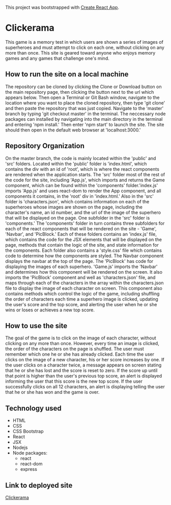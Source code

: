 This project was bootstrapped with [Create React App](https://github.com/facebook/create-react-app).

# Clickerama

This game is a memory test in which users are shown a series of images of superheroes and must attempt to click on each one, without clicking on any more than once. This site is geared toward anyone who enjoys memory games and any games that challenge one's mind.

## How to run the site on a local machine
The repository can be cloned by clicking the Clone or Download button on the main repository page, then clicking the button next to the url which appears below. Then open a Terminal or Git Bash window, navigate to the location where you want to place the cloned repository, then type 'git clone' and then paste the repository that was just copied. Navigate to the 'master' branch by typing 'git checkout master' in the terminal. The neccessary node packages can installed by navigating into the main directory in the terminal and entering 'npm install.' Then enter 'npm start' to launch the site. The site should then open in the default web browser at 'localhost:3000.'

## Repository Organization
On the master branch, the code is mainly located within the 'public' and 'src' folders. Located within the 'public' folder is 'index.html', which contains the div with an id of 'root', which is where the react components are rendered when the application starts. The 'src' folder most of the rest of the code for the site, including 'App.js', which imports and returns the Game component, which can be found within the 'components' folder.'index.js' imports 'App.js' and uses react-dom to render the App component, and all components it contains, in the 'root' div in 'index.html.' Also in the 'src' folder is 'characters.json', which contains information on each of the superheroes whose images are shown on the page, including the character's name, an id number, and the url of the image of the superhero that will be displayed on the page.
One subfolder in the 'src' folder is 'components.' The 'components' folder in turn contains three subfolders for each of the react components that will be rendered on the site - 'Game', 'Navbar', and 'PicBlock.' Each of these folders contains an 'index.js' file, which contains the code for the JSX elements that will be displayed on the page, methods that contain the logic of the site, and state information for the components. Each folder also contains a 'style.css' file which contains code to determine how the components are styled. The Navbar component displays the navbar at the top of the page. The 'PicBlock' has code for displaying the images of each superhero. 'Game.js' imports the 'Navbar' and determines how this component will be rendered on the screen. It also imports the 'PicBlock' component and well as 'characters.json' file, and maps through each of the characters in the array within the characters.json file to display the image of each character on screen. This component also contains methods which control the logic of the game, including shuffling the order of characters each time a superhero image is clicked, updating the user's score and the top score, and alerting the user when he or she wins or loses or achieves a new top score.

## How to use the site
The goal of the game is to click on the image of each character, without clicking on any more than once. However, every time an image is clicked, the order of the characters on the page is shuffled. The user must remember which one he or she has already clicked. Each time the user clicks on the image of a new character, his or her score increases by one. If the user clicks on a character twice, a message appears on screen stating that he or she has lost and the score is reset to zero. If the score up until that point is higher than the user's previous top score, an alert is displayed informing the user that this score is the new top score. If the user successfully clicks on all 12 characters, an alert is displaying telling the user that he or she has won and the game is over.

## Technology used

* HTML
* CSS
* CSS Bootstrap
* React
* JSX
* Nodejs
* Node packages:
    * react
    * react-dom
    * express


## Link to deployed site
<a href="https://pkeane2018.github.io/Clickerama-2.0/">Clickerama</a>

